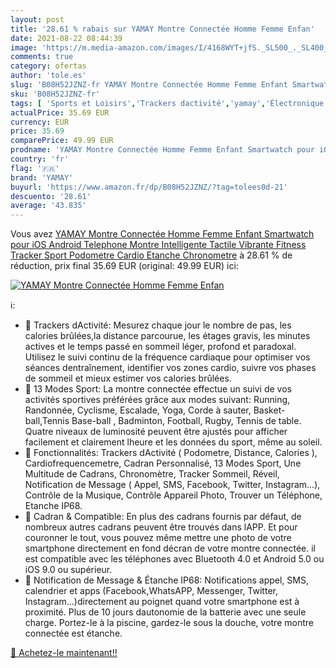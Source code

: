 ```yaml
---
layout: post
title: '28.61 % rabais sur YAMAY Montre Connectée Homme Femme Enfan'
date: 2021-08-22 08:44:39
image: 'https://m.media-amazon.com/images/I/4168WYT+jfS._SL500_._SL400_.jpg'
comments: true
category: ofertas
author: 'tole.es'
slug: 'B08H52JZNZ-fr YAMAY Montre Connectée Homme Femme Enfant Smartwatch pour...'
sku: 'B08H52JZNZ-fr'
tags: [ 'Sports et Loisirs','Trackers dactivité','yamay','Électronique sportive', ]
actualPrice: 35.69 EUR
currency: EUR
price: 35.69
comparePrice: 49.99 EUR
prodname: 'YAMAY Montre Connectée Homme Femme Enfant Smartwatch pour iOS Android Telephone Montre Intelligente Tactile Vibrante Fitness Tracker Sport Podometre Cardio Etanche Chronometre'
country: 'fr'
flag: '🇫🇷'
brand: 'YAMAY'
buyurl: 'https://www.amazon.fr/dp/B08H52JZNZ/?tag=tolees0d-21'
descuento: '28.61'
average: '43.835'
---
```


Vous avez [YAMAY Montre Connectée Homme Femme Enfant Smartwatch pour iOS Android Telephone Montre Intelligente Tactile Vibrante Fitness Tracker Sport Podometre Cardio Etanche Chronometre](https://www.amazon.fr/dp/B08H52JZNZ/?tag=tolees0d-21)  à  28.61 % de réduction, prix final  35.69 EUR (original: 49.99 EUR) ici:

[![YAMAY Montre Connectée Homme Femme Enfan](https://m.media-amazon.com/images/I/4168WYT+jfS._SL500_._SL400_.jpg)](https://www.amazon.fr/dp/B08H52JZNZ/?tag=tolees0d-21)

ℹ️:

- 🎁 Trackers dActivité: Mesurez chaque jour le nombre de pas, les calories brûlées,la distance parcourue, les étages gravis, les minutes actives et le temps passé en sommeil léger, profond et paradoxal. Utilisez le suivi continu de la fréquence cardiaque pour optimiser vos séances dentraînement, identifier vos zones cardio, suivre vos phases de sommeil et mieux estimer vos calories brûlées.
- 🎁 13 Modes Sport: La montre connectée effectue un suivi de vos activités sportives préférées grâce aux modes suivant: Running, Randonnée, Cyclisme, Escalade, Yoga, Corde à sauter, Basket-ball,Tennis Base-ball , Badminton, Football, Rugby, Tennis de table. Quatre niveaux de luminosité peuvent être ajustés pour afficher facilement et clairement lheure et les données du sport, même au soleil.
- 🎁 Fonctionnalités: Trackers dActivité ( Podometre, Distance, Calories ), Cardiofrequencemetre, Cadran Personnalisé, 13 Modes Sport, Une Multitude de Cadrans, Chronomètre, Tracker Sommeil, Réveil, Notification de Message ( Appel, SMS, Facebook, Twitter, Instagram...), Contrôle de la Musique, Contrôle Appareil Photo, Trouver un Téléphone, Etanche IP68.
- 🎁 Cadran & Compatible: En plus des cadrans fournis par défaut, de nombreux autres cadrans peuvent être trouvés dans lAPP. Et pour couronner le tout, vous pouvez même mettre une photo de votre smartphone directement en fond décran de votre montre connectée. il est compatible avec les téléphones avec Bluetooth 4.0 et Android 5.0 ou iOS 9.0 ou supérieur.
- 🎁 Notification de Message & Étanche IP68: Notifications appel, SMS, calendrier et apps (Facebook,WhatsAPP, Messenger, Twitter, Instagram...)directement au poignet quand votre smartphone est à proximité. Plus de 10 jours dautonomie de la batterie avec une seule charge. Portez-le à la piscine, gardez-le sous la douche, votre montre connectée est étanche.

[🛒 Achetez-le maintenant!!](https://www.amazon.fr/dp/B08H52JZNZ/?tag=tolees0d-21)
